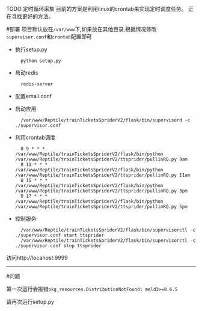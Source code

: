 TODO:定时循环采集
目前的方案是利用linux的crontab来实现定时调度任务。
正在寻找更好的方法。


#部署
项目默认放在`/var/www`下,如果放在其他目录,根据情况修改`supervisor.conf`和`crontab`配置即可

- 执行setup.py

        python setup.py

- 启动redis

        redis-server

- 配置email.conf

- 启动应用

        /var/www/Reptile/trainTicketsSpriderV2/flask/bin/supervisord -c ./supervisor.conf


- 利用crontab调度

        0 9 * * *  /var/www/Reptile/trainTicketsSpriderV2/flask/bin/python /var/www/Reptile/trainTicketsSpriderV2/ttsprider/pullinRQ.py 9am
        0 11 * * * /var/www/Reptile/trainTicketsSpriderV2/flask/bin/python /var/www/Reptile/trainTicketsSpriderV2/ttsprider/pullinRQ.py 11am
        0 15 * * * /var/www/Reptile/trainTicketsSpriderV2/flask/bin/python /var/www/Reptile/trainTicketsSpriderV2/ttsprider/pullinRQ.py 3pm
        0 17 * * * /var/www/Reptile/trainTicketsSpriderV2/flask/bin/python /var/www/Reptile/trainTicketsSpriderV2/ttsprider/pullinRQ.py 5pm

- 控制服务

        /var/www/Reptile/trainTicketsSpriderV2/flask/bin/supervisorctl -c ./supervisor.conf start ttsprider
        /var/www/Reptile/trainTicketsSpriderV2/flask/bin/supervisorctl -c ./supervisor.conf stop ttsprider

访问http://locahost:9999

---

#问题

第一次运行会报错`pkg_resources.DistributionNotFound: meld3>=0.6.5`

请再次运行setup.py
